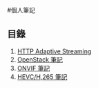 #個人筆記

## 目錄

1. [HTTP Adaptive Streaming](/HTTP_Adaptive_Streaming.md/)
2. [OpenStack 筆記](/OpenStack.md/)
3. [ONVIF 筆記](/ONVIF.md/)
4. [HEVC\/H,265 筆記](/HEVC.md/)
